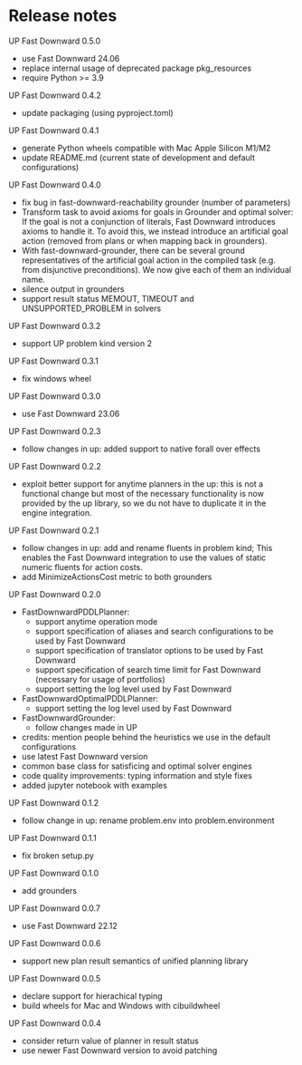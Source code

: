 # Release notes

UP Fast Downward 0.5.0
- use Fast Downward 24.06
- replace internal usage of deprecated package pkg_resources
- require Python >= 3.9

UP Fast Downward 0.4.2
- update packaging (using pyproject.toml)

UP Fast Downward 0.4.1
- generate Python wheels compatible with Mac Apple Silicon M1/M2
- update README.md (current state of development and default configurations)

UP Fast Downward 0.4.0
- fix bug in fast-downward-reachability grounder (number of parameters)
- Transform task to avoid axioms for goals in Grounder and optimal solver:
  If the goal is not a conjunction of literals, Fast Downward introduces
  axioms to handle it. To avoid this, we instead introduce an artificial
  goal action (removed from plans or when mapping back in grounders).
- With fast-downward-grounder, there can be several ground representatives of
  the artificial goal action in the compiled task (e.g. from disjunctive
  preconditions).  We now give each of them an individual name.
- silence output in grounders
- support result status MEMOUT, TIMEOUT and UNSUPPORTED_PROBLEM in solvers

UP Fast Downward 0.3.2
- support UP problem kind version 2

UP Fast Downward 0.3.1
- fix windows wheel

UP Fast Downward 0.3.0
- use Fast Downward 23.06

UP Fast Downward 0.2.3
- follow changes in up:
  added support to native forall over effects

UP Fast Downward 0.2.2
- exploit better support for anytime planners in the up: this is not
  a functional change but most of the necessary functionality is now provided
  by the up library, so we du not have to duplicate it in the engine
  integration.

UP Fast Downward 0.2.1
- follow changes in up:
  add and rename fluents in problem kind; This enables the Fast Downward
  integration to use the values of static numeric fluents for action costs.
- add MinimizeActionsCost metric to both grounders

UP Fast Downward 0.2.0
- FastDownwardPDDLPlanner:
  - support anytime operation mode
  - support specification of aliases and search configurations to be used by
    Fast Downward
  - support specification of translator options to be used by Fast Downward
  - support specification of search time limit for Fast Downward (necessary
    for usage of portfolios)
  - support setting the log level used by Fast Downward
- FastDownwardOptimalPDDLPlanner:
  - support setting the log level used by Fast Downward
- FastDownwardGrounder:
  - follow changes made in UP
- credits: mention people behind the heuristics we use in the default
  configurations
- use latest Fast Downward version
- common base class for satisficing and optimal solver engines
- code quality improvements: typing information and style fixes
- added jupyter notebook with examples

UP Fast Downward 0.1.2
- follow change in up:
  rename problem.env into problem.environment

UP Fast Downward 0.1.1
- fix broken setup.py

UP Fast Downward 0.1.0
- add grounders

UP Fast Downward 0.0.7
- use Fast Downward 22.12

UP Fast Downward 0.0.6
- support new plan result semantics of unified planning library

UP Fast Downward 0.0.5
- declare support for hierachical typing
- build wheels for Mac and Windows with cibuildwheel

UP Fast Downward 0.0.4
- consider return value of planner in result status
- use newer Fast Downward version to avoid patching
